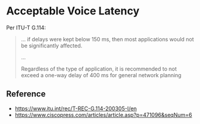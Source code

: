 # Acceptable Voice Latency


Per ITU-T G.114:
> ... if delays were kept below 150 ms, then most applications would not be significantly affected.
>
> ...
>
> Regardless of the type of application, it is recommended to not exceed a one-way delay of 400 ms for general network planning

## Reference

* https://www.itu.int/rec/T-REC-G.114-200305-I/en
* https://www.ciscopress.com/articles/article.asp?p=471096&seqNum=6
  
  